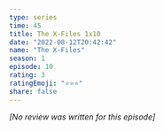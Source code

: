 ```yaml
---
type: series
time: 45
title: The X-Files 1x10
date: "2022-08-12T20:42:42"
name: "The X-Files"
season: 1
episode: 10
rating: 3
ratingEmoji: "⭐️⭐️⭐️"
share: false
---
```


*[No review was written for this episode]*